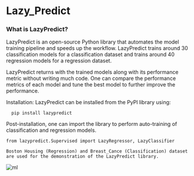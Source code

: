 # Lazy_Predict
### What is LazyPredict?

LazyPredict is an open-source Python library that automates the model training pipeline and speeds up the workflow. LazyPredict trains around 30 classification models for a classification dataset and trains around 40 regression models for a regression dataset.

LazyPredict returns with the trained models along with its performance metric without writing much code. One can compare the performance metrics of each model and tune the best model to further improve the performance.

Installation:
LazyPredict can be installed from the PyPl library using:
      
      pip install lazypredict
      
Post-installation, one can import the library to perform auto-training of classification and regression models.

    from lazypredict.Supervised import LazyRegressor, LazyClassifier
    
    Boston Housing (Regression) and Breast_Cance (Classification) dataset are used for the demonstration of the LazyPredict library.


![ml](https://i.ytimg.com/vi/VCm8Rr9r8ug/maxresdefault.jpg)
